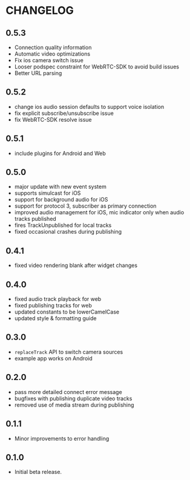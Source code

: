 # CHANGELOG

## 0.5.3

* Connection quality information
* Automatic video optimizations
* Fix ios camera switch issue
* Looser podspec constraint for WebRTC-SDK to avoid build issues
* Better URL parsing

## 0.5.2

* change ios audio session defaults to support voice isolation
* fix explicit subscribe/unsubscribe issue
* fix WebRTC-SDK resolve issue

## 0.5.1

* include plugins for Android and Web

## 0.5.0

* major update with new event system
* supports simulcast for iOS
* support for background audio for iOS
* support for protocol 3, subscriber as primary connection
* improved audio management for iOS, mic indicator only when audio tracks published
* fires TrackUnpublished for local tracks
* fixed occasional crashes during publishing

## 0.4.1

* fixed video rendering blank after widget changes

## 0.4.0

* fixed audio track playback for web
* fixed publishing tracks for web
* updated constants to be lowerCamelCase
* updated style & formatting guide

## 0.3.0

* `replaceTrack` API to switch camera sources
* example app works on Android

## 0.2.0

* pass more detailed connect error message
* bugfixes with publishing duplicate video tracks
* removed use of media stream during publishing

## 0.1.1

* Minor improvements to error handling

## 0.1.0

* Initial beta release.
